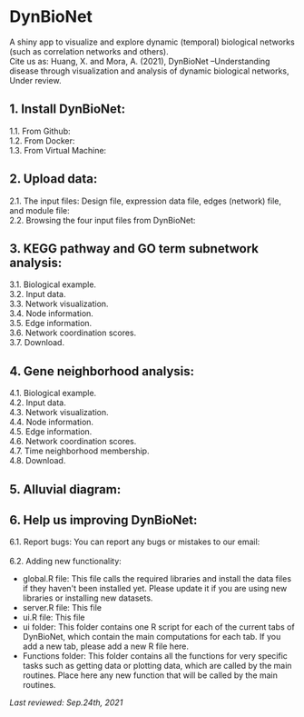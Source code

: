# DynBioNet
A shiny app to visualize and explore dynamic (temporal) biological networks (such as correlation networks and others).<br>
Cite us as: Huang, X. and Mora, A. (2021), DynBioNet –Understanding disease through visualization and analysis of dynamic biological networks, Under review.<br>

## 1. Install DynBioNet:
1.1. From Github:<br>
1.2. From Docker:<br>
1.3. From Virtual Machine:<br>

## 2. Upload data:
2.1. The input files: Design file, expression data file, edges (network) file, and module file:<br>
2.2. Browsing the four input files from DynBioNet:<br>

## 3. KEGG pathway and GO term subnetwork analysis:
3.1. Biological example.<br>
3.2. Input data.<br>
3.3. Network visualization.<br>
3.4. Node information.<br>
3.5. Edge information.<br>
3.6. Network coordination scores.<br>
3.7. Download.<br>

## 4. Gene neighborhood analysis:
4.1. Biological example.<br>
4.2. Input data.<br>
4.3. Network visualization.<br>
4.4. Node information.<br>
4.5. Edge information.<br>
4.6. Network coordination scores.<br>
4.7. Time neighborhood membership.<br>
4.8. Download.<br>

## 5. Alluvial diagram:

## 6. Help us improving DynBioNet:
6.1. Report bugs: You can report any bugs or mistakes to our email:<br><br>
6.2. Adding new functionality:<br>
* global.R file: This file calls the required libraries and install the data files if they haven't been installed yet. Please update it if you are using new libraries or installing new datasets.<br>
* server.R file: This file<br>
* ui.R file: This file<br>
* ui folder: This folder contains one R script for each of the current tabs of DynBioNet, which contain the main computations for each tab. If you add a new tab, please add a new R file here.<br>
* Functions folder: This folder contains all the functions for very specific tasks such as getting data or plotting data, which are called by the main routines. Place here any new function that will be called by the main routines.<br>

*Last reviewed: Sep.24th, 2021*
